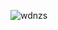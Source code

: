 <p><img align="center" src="https://github-readme-streak-stats.herokuapp.com/?user=wdnzs&" alt="wdnzs" /></p>
